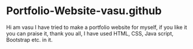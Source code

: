 # Portfolio-Website-vasu.github
Hi am vasu I have tried to make a portfolio website for myself, if you like it you can praise it, thank you all, I have used HTML, CSS, Java script, Bootstrap etc. in it.
